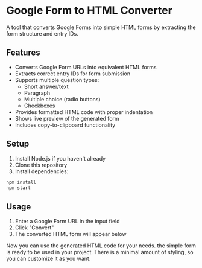 # Google Form to HTML Converter

A tool that converts Google Forms into simple HTML forms by extracting the form structure and entry IDs.

## Features

- Converts Google Form URLs into equivalent HTML forms
- Extracts correct entry IDs for form submission
- Supports multiple question types:
  - Short answer/text
  - Paragraph
  - Multiple choice (radio buttons)
  - Checkboxes
- Provides formatted HTML code with proper indentation
- Shows live preview of the generated form
- Includes copy-to-clipboard functionality

## Setup

1. Install Node.js if you haven't already
2. Clone this repository
3. Install dependencies:

```bash
npm install
npm start
```

## Usage

1. Enter a Google Form URL in the input field
2. Click "Convert"
3. The converted HTML form will appear below

Now you can use the generated HTML code for your needs. the simple form is ready to be used in your project. There is a minimal amount of styling, so you can customize it as you want.


